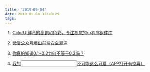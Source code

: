 ```yaml
---
title: '2019-09-04'
date: 2019-09-04 13:48:29
tags:
---
```


1. [ColorUI鲜亮的高饱和色彩，专注视觉的小程序组件库](https://github.com/weilanwl/ColorUI)

2. [微信公众号爆出前端安全漏洞](https://juejin.im/post/5d6f1e68f265da03d871dc08)

3. [你真的知道0.1+0.2为何不等于0.3吗？](https://juejin.im/post/5d6e74c35188254628237d5d)

4. [我的<input />不可能这么可爱（APP打开有惊喜）](https://juejin.im/post/5d6d4e196fb9a06aed713cef)

